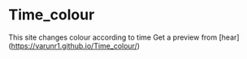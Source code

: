 # Time_colour
 This site changes colour according to time
Get a preview from [hear] (https://varunr1.github.io/Time_colour/)
